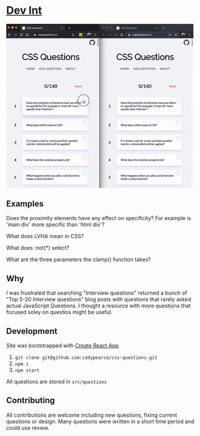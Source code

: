 # [Dev Int](https://dev-int.vercel.app/)

<p style="margin-bottom: 0px !important;">
  <img width="500" src="static/persistedstate.gif" alt="adf" align="center">
</p>

## Examples

Does the proximity elements have any effect on specificity? For example is 'main div' more specific than 'html div'?

What does LVHA mean in CSS?

What does :not(\*) select?

What are the three parameters the clamp() function takes?


## Why


I was frustrated that searching "Interview questions" returned a bunch of "Top 5-20 Interview questions" blog posts with questions that rarely asked actual JavaScript Questions. I thought a resource with more questions that focused soley on questios might be useful.


## Development
Site was bootstrapped with [Create React App](https://github.com/facebook/create-react-app) 

1. `git clone git@github.com:codypearce/css-questions.git`
2. `npm i`
3. `npm start`

All questions are stored in `src/questions`

## Contributing

All contributions are welcome including new questions, fixing current questions or design. Many questions were written in a short time period and could use review.
